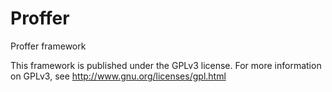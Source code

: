 Proffer
=======

Proffer framework

This framework is published under the GPLv3 license.  For more information on GPLv3, see http://www.gnu.org/licenses/gpl.html
